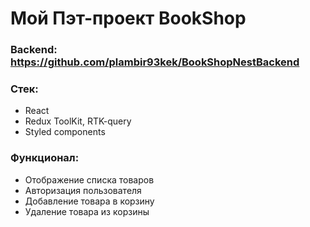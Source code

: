 # Мой Пэт-проект BookShop
### Backend: https://github.com/plambir93kek/BookShopNestBackend

### Стек:
* React
* Redux ToolKit, RTK-query
* Styled components

### Функционал:
* Отображение списка товаров
* Авторизация пользователя
* Добавление товара в корзину
* Удаление товара из корзины